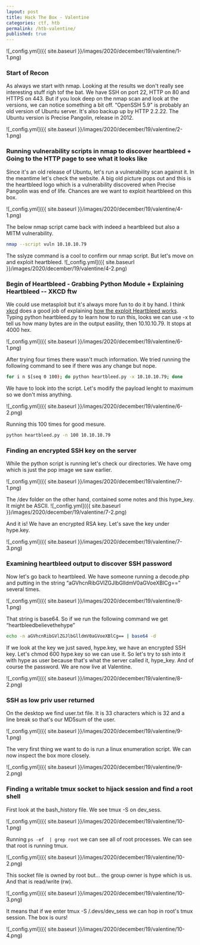 ```yaml
---
layout: post
title: Hack The Box - Valentine
categories: ctf, htb
permalink: /htb-valentine/
published: true
---
```


![_config.yml]({{ site.baseurl }}/images/2020/december/19/valentine/1-1.png)



### Start of Recon

As always we start with nmap. Looking at the results we don't really see interesting stuff righ tof the bat. We have SSH on port 22, HTTP on 80 and HTTPS on 443. But if you look deep on the nmap scan and look at the versions, we can notice something a bit off. “OpenSSH 5.9" is probably an old version of Ubuntu server. It's also backup up by HTTP 2.2.22. The Ubuntu version is Precise Pangolin, release in 2012.

![_config.yml]({{ site.baseurl }}/images/2020/december/19/valentine/2-1.png)



### Running vulnerability scripts in nmap to discover heartbleed + Going to the HTTP page to see what it looks like

Since it's an old release of Ubuntu, let's run a vulnerability scan against it. In the meantime let's check the website. A big old picture pops out and this is the heartbleed logo which is a vulnerability discovered when Precise Pangolin was end of life. Chances are we want to exploit heartbleed on this box.

![_config.yml]({{ site.baseurl }}/images/2020/december/19/valentine/4-1.png)


The below nmap script came back with indeed a heartbleed but also a MITM vulnerability.
```bash
nmap --script vuln 10.10.10.79
```

The sslyze command is a cool to confirm our nmap script. But let's move on and exploit heartbleed.
![_config.yml]({{ site.baseurl }}/images/2020/december/19/valentine/4-2.png)



### Begin of Heartbleed - Grabbing Python Module + Explaining Heartbleed -- XKCD ftw

We could use metasploit but it's always more fun to do it by hand. I think [xkcd](https://xkcd.com/) does a good job of explaining [how the exploit Heartbleed works](https://xkcd.com/1354/).
Typing python heartbleed.py to learn how to run this, looks we can use -x to tell us how many bytes are in the output easility, then 10.10.10.79. It stops at 4000 hex.

![_config.yml]({{ site.baseurl }}/images/2020/december/19/valentine/6-1.png)


After trying four times there wasn't much information. We tried running the following command to see if there was any change but nope.

```bash
for i n $[seq 0 100); do python heartbleed.py -x 10.10.10.79; done
```

We have to look into the script. Let's modify the payload lenght to maximum so we don't miss anything.

![_config.yml]({{ site.baseurl }}/images/2020/december/19/valentine/6-2.png)


Running this 100 times for good mesure.

```bash
python heartbleed.py -n 100 10.10.10.79
```


### Finding an encrypted SSH key on the server

While the python script is running let's check our directories. We have omg which is just the pop image we saw earlier.

![_config.yml]({{ site.baseurl }}/images/2020/december/19/valentine/7-1.png)


The /dev folder on the other hand, contained some notes and this hype_key. It might be ASCII.
![_config.yml]({{ site.baseurl }}/images/2020/december/19/valentine/7-2.png)


And it is! We have an encrypted RSA key. Let's save the key under hype.key.

![_config.yml]({{ site.baseurl }}/images/2020/december/19/valentine/7-3.png)



### Examining heartbleed output to discover SSH password

Now let's go back to heartbleed. We have someone running a decode.php and putting in the string “aGVhcnRibGVlZGJlbGlldmV0aGVoeXBlCg==” several times.

![_config.yml]({{ site.baseurl }}/images/2020/december/19/valentine/8-1.png)


That string is base64. So if we run the following command we get “heartbleedbelievethehype”

```bash
echo -n aGVhcnRibGVlZGJlbGlldmV0aGVoeXBlCg== | base64 -d 
```

If we look at the key we just saved, hype.key, we have an encrypted SSH key. Let's chmod 600 hype.key so we can use it. So let's try to ssh into it with hype as user because that's what the server called it, hype_key. And of course the password. We are now live at Valentine.

![_config.yml]({{ site.baseurl }}/images/2020/december/19/valentine/8-2.png)



### SSH as low priv user returned

On the desktop we find user.txt file. It is 33 characters which is 32 and a line break so that's our MD5sum of the user.

![_config.yml]({{ site.baseurl }}/images/2020/december/19/valentine/9-1.png)


The very first thing we want to do is run a linux enumeration script. We can now inspect the box more closely.

![_config.yml]({{ site.baseurl }}/images/2020/december/19/valentine/9-2.png)



### Finding a writable tmux socket to hijack session and find a root shell

First look at the bash_history file. We see tmux -S on dev_sess. 

![_config.yml]({{ site.baseurl }}/images/2020/december/19/valentine/10-1.png)


Running ```ps -ef  | grep root``` we can see all of root processes. We can see that root is running tmux.

![_config.yml]({{ site.baseurl }}/images/2020/december/19/valentine/10-2.png)


This socket file is owned by root but... the group owner is hype which is us. And that is read/write (rw).

![_config.yml]({{ site.baseurl }}/images/2020/december/19/valentine/10-3.png)


It means that if we enter tmux -S /.devs/dev_sess we can hop in root's tmux session. The box is ours!

![_config.yml]({{ site.baseurl }}/images/2020/december/19/valentine/10-4.png)


